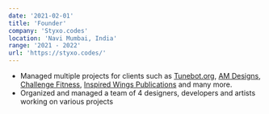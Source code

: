 ```yaml
---
date: '2021-02-01'
title: 'Founder'
company: 'Styxo.codes'
location: 'Navi Mumbai, India'
range: '2021 - 2022'
url: 'https://styxo.codes/'
---
```


- Managed multiple projects for clients such as [Tunebot.org](https://tunebot.org/), [AM Designs](https://amdesigns.paras.codes/), [Challenge Fitness](https://www.instagram.com/challengefitness007/), [Inspired Wings Publications](https://www.instagram.com/inspiredwingspublication/) and many more.
- Organized and managed a team of 4 designers, developers and artists working on various projects
